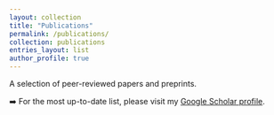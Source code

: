 ```yaml
---
layout: collection
title: "Publications"
permalink: /publications/
collection: publications
entries_layout: list
author_profile: true
---
```


A selection of peer-reviewed papers and preprints.

➡️ For the most up-to-date list, please visit my [Google Scholar profile](https://scholar.google.com/citations?user=JuK6_9gAAAAJ&hl=en).

